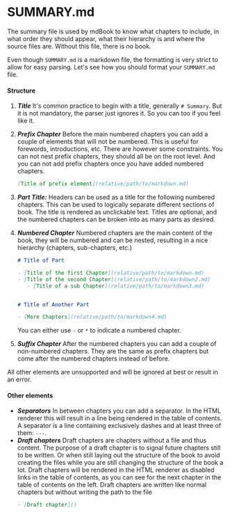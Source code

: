 # SUMMARY.md

The summary file is used by mdBook to know what chapters to include, in what
order they should appear, what their hierarchy is and where the source files
are. Without this file, there is no book.

Even though `SUMMARY.md` is a markdown file, the formatting is very strict to
allow for easy parsing. Let's see how you should format your `SUMMARY.md` file.

#### Structure

1. ***Title*** It's common practice to begin with a title, generally <code
   class="language-markdown"># Summary</code>. But it is not mandatory, the
   parser just ignores it. So you can too if you feel like it.

2. ***Prefix Chapter*** Before the main numbered chapters you can add a couple
   of elements that will not be numbered. This is useful for forewords,
   introductions, etc. There are however some constraints. You can not nest
   prefix chapters, they should all be on the root level. And you can not add
   prefix chapters once you have added numbered chapters.
   ```markdown
   [Title of prefix element](relative/path/to/markdown.md)
   ```

3. ***Part Title:*** Headers can be used as a title for the following numbered
   chapters. This can be used to logically separate different sections
   of book. The title is rendered as unclickable text.
   Titles are optional, and the numbered chapters can be broken into as many
   parts as desired.

4. ***Numbered Chapter*** Numbered chapters are the main content of the book,
   they will be numbered and can be nested, resulting in a nice hierarchy
   (chapters, sub-chapters, etc.)
   ```markdown
   # Title of Part

   - [Title of the first Chapter](relative/path/to/markdown.md)
   - [Title of the second Chapter](relative/path/to/markdown2.md)
      - [Title of a sub Chapter](relative/path/to/markdown3.md)


   # Title of Another Part

   - [More Chapters](relative/path/to/markdown4.md)
   ```
   You can either use `-` or `*` to indicate a numbered chapter.

5. ***Suffix Chapter*** After the numbered chapters you can add a couple of
   non-numbered chapters. They are the same as prefix chapters but come after
   the numbered chapters instead of before.

All other elements are unsupported and will be ignored at best or result in an
error.

#### Other elements

- ***Separators*** In between chapters you can add a separator. In the HTML renderer
  this will result in a line being rendered in the table of contents. A separator is
  a line containing exclusively dashes and at least three of them: `---`.
- ***Draft chapters*** Draft chapters are chapters without a file and thus content.
  The purpose of a draft chapter is to signal future chapters still to be written.
  Or when still laying out the structure of the book to avoid creating the files
  while you are still changing the structure of the book a lot.
  Draft chapters will be rendered in the HTML renderer as disabled links in the table
  of contents, as you can see for the next chapter in the table of contents on the left.
  Draft chapters are written like normal chapters but without writing the path to the file
  ```markdown
  - [Draft chapter]()
  ```
